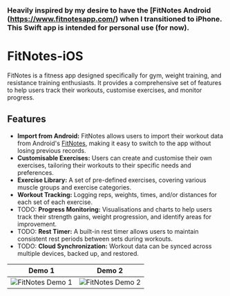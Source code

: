 ### Heavily inspired by my desire to have the [FitNotes Android (https://www.fitnotesapp.com/) when I transitioned to iPhone. This Swift app is intended for personal use (for now).

# FitNotes-iOS

FitNotes is a fitness app designed specifically for gym, weight training, and resistance training enthusiasts. It provides a comprehensive set of features to help users track their workouts, customise exercises, and monitor progress.

## Features

- **Import from Android:** FitNotes allows users to import their workout data from Android's [FitNotes](https://www.fitnotesapp.com/), making it easy to switch to the app without losing previous records.
- **Customisable Exercises:** Users can create and customise their own exercises, tailoring their workouts to their specific needs and preferences.
- **Exercise Library:** A set of pre-defined exercises, covering various muscle groups and exercise categories.
- **Workout Tracking:** Logging reps, weights, times, and/or distances for each set of each exercise.
- TODO: **Progress Monitoring:** Visualisations and charts to help users track their strength gains, weight progression, and identify areas for improvement.
- TODO: **Rest Timer:** A built-in rest timer allows users to maintain consistent rest periods between sets during workouts.
- TODO: **Cloud Synchronization:** Workout data can be synced across multiple devices, backed up, and restored.

Demo 1|Demo 2
--|--
![FitNotes Demo 1](https://github.com/mylesverdon/FitNotes-iOS/assets/7936811/a2f00f1e-a144-4eda-aa9d-4ce9e62da956)|![FitNotes Demo 2](https://github.com/mylesverdon/FitNotes-iOS/assets/7936811/277d2f1f-0593-4328-a517-c0e438c37781)


